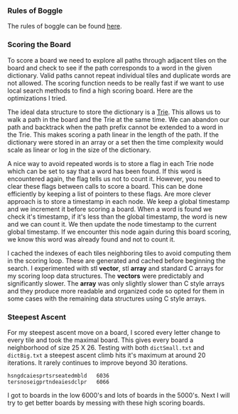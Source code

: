 ### Rules of Boggle

The rules of boggle can be found [here](https://en.wikipedia.org/wiki/Boggle).

### Scoring the Board

To score a board we need to explore all paths through adjacent tiles on the board and check to see if the path corresponds to a word in the given dictionary. Valid paths cannot repeat individual tiles and duplicate words are not allowed. The scoring function needs to be really fast if we want to use local search methods to find a high scoring board. Here are the optimizations I tried.

The ideal data structure to store the dictionary is a [Trie](https://en.wikipedia.org/wiki/Trie). This allows us to walk a path in the board and the Trie at the same time. We can abandon our path and backtrack when the path prefix cannot be extended to a word in the Trie. This makes scoring a path linear in the length of the path. If the dictionary were stored in an array or a set then the time complexity would scale as linear or log in the size of the dictionary.

A nice way to avoid repeated words is to store a flag in each Trie node which can be set to say that a word has been found. If this word is encountered again, the flag tells us not to count it. However, you need to clear these flags between calls to score a board. This can be done efficiently by keeping a list of pointers to these flags. Are more clever approach is to store a timestamp in each node. We keep a global timestamp and we increment it before scoring a board. When a word is found we check it's timestamp, if it's less than the global timestamp, the word is new and we can count it. We then update the node timestamp to the current global timestamp. If we encounter this node again during this board scoring, we know this word was already found and not to count it.

I cached the indexes of each tiles neighboring tiles to avoid computing them in the scoring loop. These are generated and cached before beginning the search. I experimented with stl **vector**, stl **array** and standard C arrays for my scoring loop data structures. The **vectors** were predictably and significantly slower. The **array** was only slightly slower than C style arrays and they produce more readable and organized code so opted for them in some cases with the remaining data structures using C style arrays.

### Steepest Ascent

For my steepest ascent move on a board, I scored every letter change to every tile and took the maximal board. This gives every board a neighborhood of size 25 X 26. Testing with both `dictSmall.txt` and `dictBig.txt` a steepest ascent climb hits it's maximum at around 20 iterations. It rarely continues to improve beyond 30 iterations.

```
hsngdcaiesprtsrseatedmbld	6036
tersnoseigprtndeaiesdclpr	6066
```

I got to boards in the low 6000's and lots of boards in the 5000's. Next I will try to get better boards by messing with these high scoring boards.
